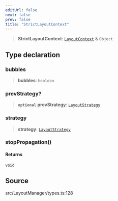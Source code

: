```yaml
---
editUrl: false
next: false
prev: false
title: "StrictLayoutContext"
---
```


> **StrictLayoutContext**: [`LayoutContext`](LayoutContext.md) & `Object`

## Type declaration

### bubbles

> **bubbles**: `boolean`

### prevStrategy?

> **`optional`** **prevStrategy**: [`LayoutStrategy`](../classes/LayoutStrategy.md)

### strategy

> **strategy**: [`LayoutStrategy`](../classes/LayoutStrategy.md)

### stopPropagation()

#### Returns

`void`

## Source

src/LayoutManager/types.ts:128
